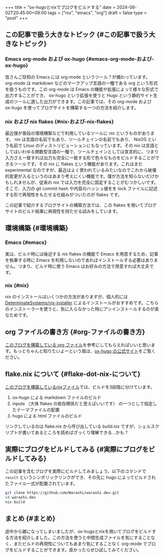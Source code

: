 +++
title = "ox-hugoとnixでブログをビルドする"
date = 2024-08-02T20:45:00+09:00
tags = ["nix", "emacs", "org"]
draft = false
type = "post"
+++

## この記事で扱う大きなトピック {#この記事で扱う大きなトピック}


### Emacs org-mode および ox-hugo {#emacs-org-mode-および-ox-hugo}

皆さんご存知の Emacs には org-mode というツール？が備わっています。
org-mode は markdown などのマークアップ言語の一種である org という形式を扱うものです。この org-mode は Emacs の機能や拡張によって様々な形式で出力することができ、 ox-hugo という拡張を使うと Hugo という静的サイト生成のツールに適した出力ができます。この記事では、その org-mode および ox-hugo を使ってブログサイトを構築する一つの方法を紹介します。


### nix および nix flakes {#nix-および-nix-flakes}

最近僕が普段の環境構築などで利用しているツールに nix というものがあります。
nix は言語の名前でもあり、ツールチェインの名前でもあり、 NixOS という名前で Linux のディストリビューションにもなっています。その nix は言語としてはいわゆる関数型言語の一種で、ツールチェインとしては宣言的に、つまり入力さえ一致すれば出力も完全に一致する形で色々なものをビルドすることができるツールです。その nix に flakes という機能があります。これはまだ experimental なのですが、最近はよく使われているみたいなのでこれから破壊的変更が入るというのはあまり考えにくい機能です。僕が方法を知らないだけかもしれませんが、従来の nix では入力を完全に固定することがむつかしいです。そこで、入力の git commit hash や内容のハッシュ値をを lock ファイルに記述する形で再現性をもたせる仕組みがついたのが flakes です。

この記事で紹介するブログサイトの構築方法では、この flakes を用いてブログサイトのビルド結果に再現性を持たせる試みをしています。


## 環境構築 {#環境構築}


### Emacs {#emacs}

実は、ビルド時には後述する nix flakes の機能で Emacs を用意するため、記事を執筆する時に Emacs を利用しないのであればインストールする必要はありません。つまり、ビルド時に使う Emacs はお好みの方法で用意すれば大丈夫です。


### nix {#nix}

nix のインストールはいくつかの方法がありますが、個人的には [DeterminateSystems/nix-installer](https://github.com/DeterminateSystems/nix-installer) によるインストールがおすすめです。こちらのインストーラーを使うと、気に入らなかった時にアンインストールするのが楽なためです。


## org ファイルの書き方 {#org-ファイルの書き方}

[このブログを構築している org ファイル](https://github.com/Warashi/warashi.dev/blob/2f4dc388fc58a6d849f0086cf96afd58b577db46/contents.org)を参考にしてもらえればいいと思います。もっとちゃんと知りたいよーという肩は、[ox-hugo の公式サイト](https://ox-hugo.scripter.co/)をご覧ください。


## flake.nix について {#flake-dot-nix-について}

[このブログを構築しているnixファイル](https://github.com/Warashi/warashi.dev/blob/2f4dc388fc58a6d849f0086cf96afd58b577db46/build.nix)では、ビルドを3段階に分けています。

1.  ox-hugo による markdown ファイルのビルド
2.  inputs （大体 flakes の依存関係だと思えばいいです） の一つとして指定したテーマファイルの配置
3.  hugo による html ファイルのビルド

リンクしているのは flake.nix から呼び出している build.nix ですが、シェルスクリプトが書いてあるところを読めばざっくり理解できる...かも？


## 実際にブログをビルドしてみる {#実際にブログをビルドしてみる}

この記事を含むブログを実際にビルドしてみましょう。以下のコマンドで `result` というシンボリックリンクができ、その先に hugo によってビルドされたファイル一式が配置されています。

```sh
git clone https://github.com/Warashi/warashi.dev.git
cd warashi.dev
nix build
```


## まとめ {#まとめ}

途中から雑になってしまいましたが、ox-hugoとnixを用いてブログをビルドする方法を紹介しました。この方法を使うと中間生成ファイルを気にすることなく、またビルドの再現性についてもあまり気にすることなく org-mode でブログをビルドすることができます。良かったらぜひ試してみてください。
